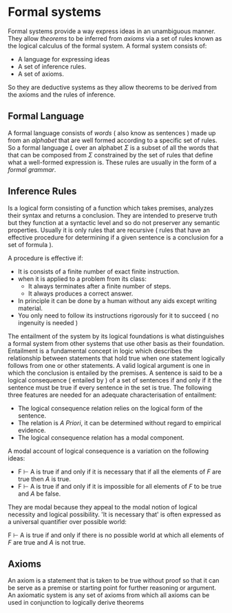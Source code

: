 # Formal systems

Formal systems provide a way express ideas in an unambiguous manner.  They allow _theorems_ to be inferred from _axioms_ via a set of rules known as the logical calculus of the formal system.  A formal system consists of:

- A language for expressing ideas 
- A set of inference rules.
- A set of axioms.

So they are deductive systems as they allow theorems to be derived from the axioms and the rules of inference.


## Formal Language

A formal language consists of _words_ ( also know as sentences ) made up from an _alphabet_ that are well formed according to a specific set of rules.  So a formal language _L_ over an alphabet _Σ_ is a subset of all the words that that can be composed from _Σ_ constrained by the set of rules that define what a well-formed expression is.  These rules are usually in the form of a _formal grammar_.


## Inference Rules

Is a logical form consisting of a function which takes premises, analyzes their syntax and returns a conclusion. They are intended to preserve truth but they function at a syntactic level and so do not preserver any semantic properties.  Usually it is only rules that are recursive ( rules that have an effective procedure for determining if a given sentence is a conclusion for a set of formula ).

A procedure is effective if:

- It is consists of a finite number of exact finite instruction.
- when it is applied to a problem from its class:
    - It always terminates after a finite number of steps.
    - It always produces a correct answer.
- In principle it can be done by a human without any aids except writing material.
- You only need to follow its instructions rigorously for it to succeed ( no ingenuity is needed )

The entailment of the system by its logical foundations is what distinguishes a formal system from other systems that use other basis as their foundation.  Entailment is a fundamental concept in logic which describes the relationship between statements that hold true when one statement logically follows from one or other statements.  A valid logical argument is one in which the conclusion is entailed by the premises.  A sentence is said to be a logical consequence ( entailed by ) of a set of sentences if and only if it the sentence must be true if every sentence in the set is true.  The following three features are needed for an adequate characterisation of entailment:

- The logical consequence relation relies on the logical form of the sentence.
- The relation is _A Priori_, it can be determined without regard to empirical evidence.
- The logical consequence relation has a modal component.

A modal account of logical consequence is a variation on the following ideas:

- F ⊢ A is true if and only if it is necessary that if all the elements of _F_ are true then _A_ is true.
- F ⊢ A is true if and only if it is impossible for all elements of _F_ to be true and _A_ be false.

They are modal because they appeal to the modal notion of logical necessity and logical possibility. 'It is necessary that' is often expressed as a universal quantifier over possible world:

F ⊢ A is true if and only if there is no possible world at which all elements of _F_ are true and _A_ is not true.


## Axioms

An axiom is a statement that is taken to be true without proof so that it can be serve as a premise or starting point for further reasoning or argument.  An axiomatic system is any set of axioms from which all axioms can be used in conjunction to logically derive theorems
